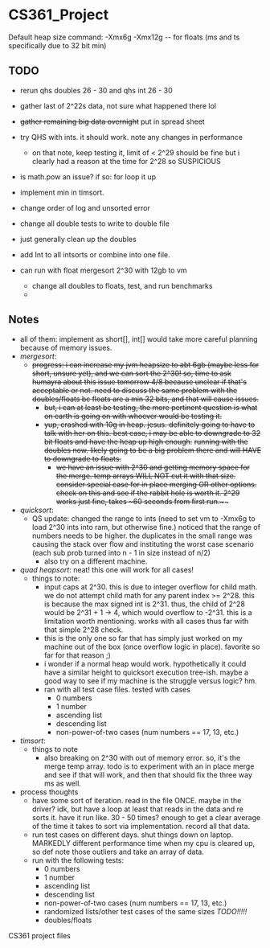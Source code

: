 # CS361_Project

Default heap size command:
-Xmx6g
-Xmx12g -- for floats (ms and ts specifically due to 32 bit min)

## TODO

+ rerun qhs doubles 26 - 30 and qhs int 26 - 30

+ gather last of 2^22s data, not sure what happened there lol
+ ~~gather remaining big data overnight~~ put in spread sheet
+ try QHS with ints. it should work. note any changes in performance
  + on that note, keep testing it, limit of < 2^29 should be fine but i clearly had a reason at the time for 2^28 so SUSPICIOUS
+ is math.pow an issue? if so: for loop it up
+ implement min in timsort.
+ change order of log and unsorted error
+ change all double tests to write to double file
+ just generally clean up the doubles
+ add Int to all intsorts or combine into one file.
+ can run with float mergesort 2^30 with 12gb to vm
  + change all doubles to floats, test, and run benchmarks
  + 


## Notes
+ all of them: implement as short[], int[] would take more careful planning because of memory issues.
+ *mergesort*: 
  + ~~progress: i can increase my jvm heapsize to abt 6gb (maybe less for short, unsure yet), and we can sort the 2^30! so, time to ask humayra about this issue tomorrow 4/8 because unclear if that's acceptable or not. need to discuss the same problem with the doubles/floats bc floats are a min 32 bits, and that will cause issues.~~
    + ~~but, i can at least be testing, the more pertinent question is what on earth is going on with whoever would be testing it.~~
    + ~~yup, crashed with 10g in heap. jesus. definitely going to have to talk with her on this. best case, i may be able to downgrade to 32 bit floats and have the heap up high enough.~~ ~~running with the doubles now. likely going to be a big problem there and will HAVE to downgrade to floats.~~
      + ~~we have an issue with 2^30 and getting memory space for the merge. temp arrays WILL NOT cut it with that size. consider special case for in place merging OR other options. check on this and see if the rabbit hole is worth it. 2^29 works just fine, takes ~60 seconds from first run.~~~~
+ *quicksort*: 
  + QS update: changed the range to ints (need to set vm to -Xmx6g to load 2^30 ints into ram, but otherwise fine.) noticed that the range of numbers needs to be higher. the duplicates in the small range was causing the stack over flow and instituting the worst case scenario (each sub prob turned into n - 1 in size instead of n/2)
    + also try on a different machine.
+ *quad heapsort*: neat! this one will work for all cases! 
  + things to note:
    + input caps at 2^30. this is due to integer overflow for child math. we do not attempt child math for any parent index >= 2^28. this is because the max signed int is 2^31. thus, the child of 2^28 would be 2^31 + 1 -> 4, which would overflow to -2^31. this is a limitation worth mentioning. works with all cases thus far with that simple 2^28 check.
    + this is the only one so far that has simply just worked on my machine out of the box (once overflow logic in place). favorite so far for that reason ;)
    + i wonder if a normal heap would work. hypothetically it could have a similar height to quicksort execution tree-ish. maybe a good way to see if my machine is the struggle versus logic? hm.
    + ran with all test case files. tested with cases
      + 0 numbers
      + 1 number
      + ascending list
      + descending list
      + non-power-of-two cases (num numbers == 17, 13, etc.)
+ *timsort*:
  + things to note
    + also breaking on 2^30 with out of memory error. so, it's the merge temp array. todo is to experiment with an in place merge and see if that will work, and then that should fix the three way ms as well.
+ process thoughts
  + have some sort of iteration. read in the file ONCE. maybe in the driver? idk, but have a loop at least that reads in the data and re sorts it. have it run like. 30 - 50 times? enough to get a clear average of the time it takes to sort via implementation. record all that data.
  + run test cases on different days. shut things down on laptop. MARKEDLY different performance time when my cpu is cleared up, so def note those outliers and take an array of data.
  + run with the following tests:
    + 0 numbers
    + 1 number
    + ascending list
    + descending list
    + non-power-of-two cases (num numbers == 17, 13, etc.)
    + randomized lists/other test cases of the same sizes *TODO!!!!!*
    + doubles/floats

CS361 project files
